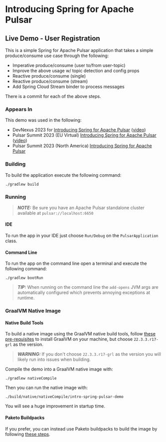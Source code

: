 # Introducing Spring for Apache Pulsar 

## Live Demo - User Registration 

This is a simple Spring for Apache Pulsar application that takes a simple produce/consume use case through the following:
- Imperative produce/consume (user to/from user-topic)
- Improve the above usage w/ topic detection and config props
- Reactive produce/consume (single)
- Reactive produce/consume (stream)
- Add Spring Cloud Stream binder to process messages

There is a commit for each of the above steps. 

### Appears In
This demo was used in the following:
- DevNexus 2023 for [Introducing Spring for Apache Pulsar](https://devnexus.com/archive/devnexus2023/presentations/introducing-spring-for-apache-pulsar/) ([video](https://youtu.be/J4wqiooLi6s?si=7vNmCqUZAzudvi9t))
- Pulsar Summit 2023 (EU Virtual) [Introducing Spring for Apache Pulsar](https://pulsar-summit.org/event/europe-2023/sessions/europe-2023-introducing-spring-for-apache-pulsar) ([video](https://youtu.be/ltDpip8s6Uk?si=OMawoPyEDcib54k3))
- Pulsar Summit 2023 (North America) [Introducing Spring for Apache Pulsar](https://pulsar-summit.org/event/north-america-2023/sessions/north-america-2023-introducing-spring-for-apache-pulsar)

### Building
To build the application execute the following command:
```shell
./gradlew build
```
### Running
> **_NOTE:_**  Be sure you have an Apache Pulsar standalone cluster available at `pulsar://localhost:6650`

#### IDE
To run the app in your IDE just choose `Run/Debug` on the `PulsarApplication` class.

#### Command Line
To run the app on the command line open a terminal and execute the following command:
```shell
./gradlew bootRun
```
> **_TIP:_**  When running on the command line the `add-opens` JVM args are automatically configured which prevents annoying exceptions at runtime.

### GraalVM Native Image
#### Native Build Tools
To build a native image using the GraalVM native build tools, follow [these pre-requisites](https://docs.spring.io/spring-boot/docs/current/reference/htmlsingle/#native-image.developing-your-first-application.native-build-tools) 
to install GraalVM on your machine, but choose `22.3.3.r17-grl` as the version.

> **_WARNING:_**  If you don't choose `22.3.3.r17-grl` as the version you will likely run into issues when building.

Compile the demo into a GraalVM native image with:
```shell
./gradlew nativeCompile
```
Then you can run the native image with:
```shell
./build/native/nativeCompile/intro-spring-pulsar-demo
```
You will see a huge improvement in startup time.

#### Paketo Buildpacks
If you prefer, you can instead use Paketo buildpacks to build the image by following [these steps](https://docs.spring.io/spring-boot/docs/current/reference/htmlsingle/#native-image.developing-your-first-application.buildpacks).
